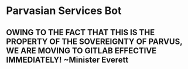 # Parvasian Services Bot

## OWING TO THE FACT THAT THIS IS THE PROPERTY OF THE SOVEREIGNTY OF PARVUS, WE ARE MOVING TO GITLAB EFFECTIVE IMMEDIATELY! ~Minister Everett
